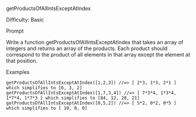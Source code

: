 getProductsOfAllIntsExceptAtIndex

Difficulty: Basic

Prompt

Write a function getProductsOfAllIntsExceptAtIndex that takes an array of integers and returns an array of the products. Each product should correspond to the product of all elements in that array except the element at that position.

Examples

```
getProductsOfAllIntsExceptAtIndex([1,2,3]) //=> [ 2*3, 1*3, 2*1 ] which simplifies to [6, 3, 2]
getProductsOfAllIntsExceptAtIndex([1,7,3,4]) //=> [ 7*3*4, 1*3*4, 1*7*4, 1*7*3 ] which simplifies to [84, 12, 28, 21]
getProductsOfAllIntsExceptAtIndex([0,5,2]) //=> [ 5*2, 0*2, 0*5 ] which simplifies to [ 10, 0, 0]
```
